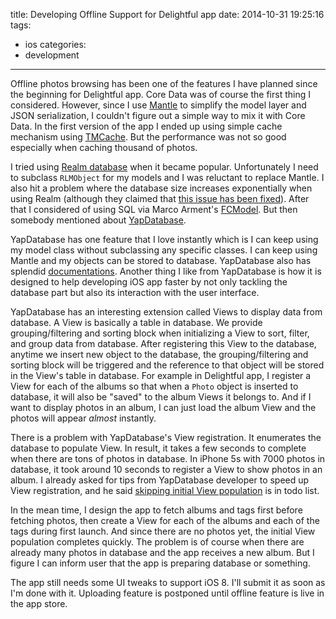 title: Developing Offline Support for Delightful app
date: 2014-10-31 19:25:16
tags:
- ios
categories:
- development

---

Offline photos browsing has been one of the features I have planned since the beginning for Delightful app. Core Data was of course the first thing I considered. However, since I use [Mantle](https://github.com/Mantle/Mantle) to simplify the model layer and JSON serialization, I couldn't figure out a simple way to mix it with Core Data. In the first version of the app I ended up using simple cache mechanism using [TMCache](https://github.com/tumblr/TMCache). But the performance was not so good especially when caching thousand of photos.

<!-- more -->

I tried using [Realm database](http://realm.io) when it became popular. Unfortunately I need to subclass `RLMObject` for my models and I was reluctant to replace Mantle. I also hit a problem where the database size increases exponentially when using Realm (although they claimed that [this issue has been fixed](https://twitter.com/realm/status/521884663313211392)). After that I considered of using SQL via Marco Arment's [FCModel](https://github.com/marcoarment/FCModel). But then somebody mentioned about [YapDatabase](https://github.com/yapstudios/YapDatabase).

YapDatabase has one feature that I love instantly which is I can keep using my model class without subclassing any specific classes. I can keep using Mantle and my objects can be stored to database. YapDatabase also has splendid [documentations](https://github.com/yapstudios/YapDatabase/wiki). Another thing I like from YapDatabase is how it is designed to help developing iOS app faster by not only tackling the database part but also its interaction with the user interface. 

YapDatabase has an interesting extension called Views to display data from database. A View is basically a table in database. We provide grouping/filtering and sorting block when initializing a View to sort, filter, and group data from database. After registering this View to the database, anytime we insert new object to the database, the grouping/filtering and sorting block will be triggered and the reference to that object will be stored in the View's table in database. For example in Delightful app, I register a View for each of the albums so that when a `Photo` object is inserted to database, it will also be "saved" to the album Views it belongs to. And if I want to display photos in an album, I can just load the album View and the photos will appear _almost_ instantly.

There is a problem with YapDatabase's View registration. It enumerates the database to populate View. In result, it takes a few seconds to complete when there are tons of photos in database. In iPhone 5s with 7000 photos in database, it took around 10 seconds to register a View to show photos in an album. I already asked for tips from YapDatabase developer to speed up View registration, and he said [skipping initial View population](https://github.com/yapstudios/YapDatabase/issues/124) is in todo list.

In the mean time, I design the app to fetch albums and tags first before fetching photos, then create a View for each of the albums and each of the tags during first launch. And since there are no photos yet, the initial View population completes quickly. The problem is of course when there are already many photos in database and the app receives a new album. But I figure I can inform user that the app is preparing database or something.

The app still needs some UI tweaks to support iOS 8. I'll submit it as soon as I'm done with it. Uploading feature is postponed until offline feature is live in the app store.